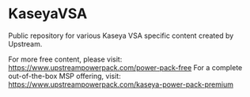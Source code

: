 # KaseyaVSA
Public repository for various Kaseya VSA specific content created by Upstream.

For more free content, please visit: https://www.upstreampowerpack.com/power-pack-free
For a complete out-of-the-box MSP offering, visit: https://www.upstreampowerpack.com/kaseya-power-pack-premium
